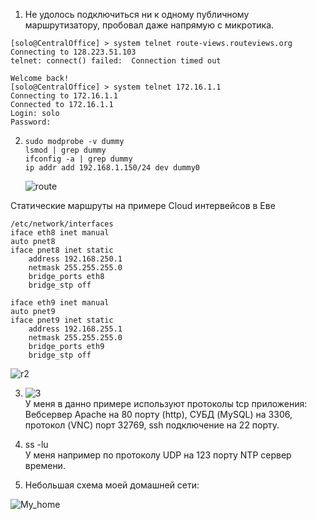 1. Не удолось подключиться ни к одному публичному маршрутизатору, пробовал даже напрямую с микротика.  
```
[solo@CentralOffice] > system telnet route-views.routeviews.org
Connecting to 128.223.51.103
telnet: connect() failed:  Connection timed out

Welcome back!
[solo@CentralOffice] > system telnet 172.16.1.1                
Connecting to 172.16.1.1
Connected to 172.16.1.1
Login: solo
Password: 

```

2. ```
   sudo modprobe -v dummy
   lsmod | grep dummy
   ifconfig -a | grep dummy
   ip addr add 192.168.1.150/24 dev dummy0
   ```
   ![route](https://user-images.githubusercontent.com/26553608/154031792-4f650907-39e9-4740-a3b0-cfaa766703a6.JPG)  
   

Статические маршруты на примере Cloud интервейсов в Еве
```
/etc/network/interfaces
iface eth8 inet manual
auto pnet8
iface pnet8 inet static
    address 192.168.250.1
    netmask 255.255.255.0
    bridge_ports eth8
    bridge_stp off

iface eth9 inet manual
auto pnet9
iface pnet9 inet static
    address 192.168.255.1
    netmask 255.255.255.0
    bridge_ports eth9
    bridge_stp off
```
![r2](https://user-images.githubusercontent.com/26553608/154044161-c8613a57-51bd-4710-9918-873f1d47df33.JPG)

3. ![3](https://user-images.githubusercontent.com/26553608/154046573-b0daa80e-1322-4163-bb4f-51863a5aa9e6.JPG)  
У меня в данно примере используют протоколы tcp приложения:  
Вебсервер Apache на 80 порту (http), СУБД (MySQL) на 3306, протокол (VNC) порт 32769, ssh подключение на 22 порту.  

4.  ss -lu  
    У меня например по протоколу UDP на 123 порту NTP сервер времени.  
    
5. Небольшая схема моей домашней сети:  

![My_home](https://user-images.githubusercontent.com/26553608/154058506-d860ceb8-a9ec-452e-8917-a64cf485c846.jpg)





   
